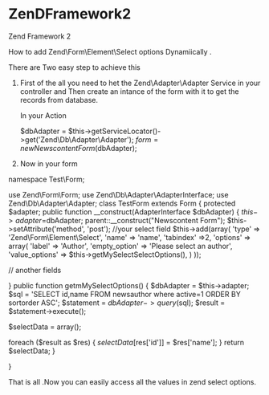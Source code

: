 ZenDFramework2
=============

Zend Framework 2

How to add Zend\Form\Element\Select options Dynamiically .

There are Two easy step to achieve this

1. First of the all you need to het the Zend\Adapter\Adapter Service in your controller and
   Then create an intance of the form with it  to get the records from database.

   In your Action
   
   $dbAdapter = $this->getServiceLocator()->get('Zend\Db\Adapter\Adapter');
   $form = new NewscontentForm ($dbAdapter);
   
2. Now in your form

  namespace Test\Form;
 
use Zend\Form\Form;
 use Zend\Db\Adapter\AdapterInterface;
 use Zend\Db\Adapter\Adapter;
 class TestForm extends Form
 {
 protected $adapter;
 public function __construct(AdapterInterface $dbAdapter)
 {
 $this->adapter =$dbAdapter;
 parent::__construct("Newscontent Form");
 $this->setAttribute('method', 'post');
 //your select field
 $this->add(array(
 'type' => 'Zend\Form\Element\Select',
 'name' => 'name',
 'tabindex' =>2,
 'options' => array(
 'label' => 'Author',
 'empty_option' => 'Please select an author',
 'value_options' => $this->getMySelectSelectOptions(),
 )
 ));
 
// another fields
 
}
 public function getmMySelectOptions()
 {
 $dbAdapter = $this->adapter;
 $sql = 'SELECT id,name FROM newsauthor where active=1 ORDER BY sortorder ASC';
 $statement = $dbAdapter->query($sql);
 $result = $statement->execute();
 
$selectData = array();
 
foreach ($result as $res) {
 $selectData[$res['id']] = $res['name'];
 }
 return $selectData;
 }
 
}

That is all .Now you can easily access all the values in zend select options.


